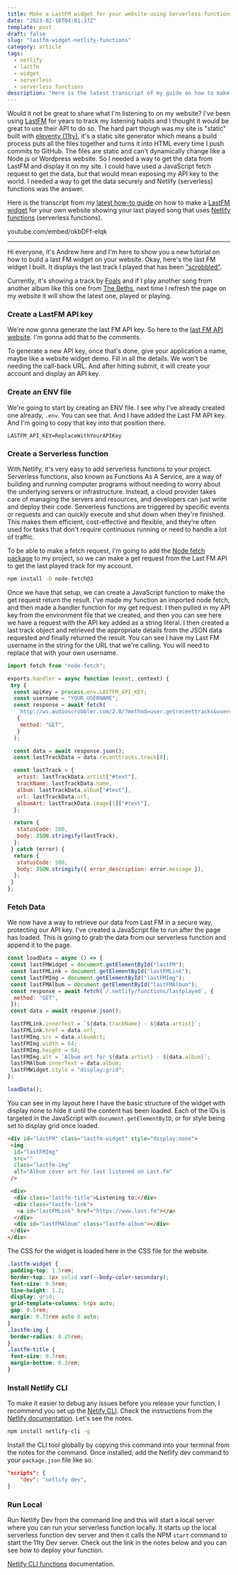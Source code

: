 ```yaml
---
title: Make a LastFM widget for your website using Serverless functions
date: "2023-02-16T04:01:37Z"
template: post
draft: false
slug: "lastfm-widget-netlify-functions"
category: article
tags:
  - netlify
  - lastfm
  - widget
  - serverless
  - serverless functions
description: "Here is the latest transcript of my guide on how to make a LastFM widget using Serverless (Netlify) functions to show the latest track played on your website."
---
```


Would it not be great to share what I'm listening to on my website? I've been using [LastFM](https://www.last.fm) for years to track my listening habits and I thought it would be great to use their API to do so. The hard part though was my site is "static" built with [eleventy (11ty)](https://www.11ty.dev), it's a static site generator which means a build process puts all the files together and turns it into HTML every time I push commits to GitHub. The files are static and can't dynamically change like a Node.js or Wordpress website. So I needed a way to get the data from LastFM and display it on my site. I could have used a JavaScript fetch request to get the data, but that would mean exposing my API key to the world. I needed a way to get the data securely and Netlify (serverless) functions was the answer.

Here is the transcript from my [latest how-to guide](https://www.youtube.com/embed/okbDFf-eIqk) on how to make a [LastFM widget](https://www.last.fm) for your own website showing your last played song that uses [Netlify functions](https://www.netlify.com/products/functions/) (serverless functions).

youtube.com/embed/okbDFf-eIqk

---

Hi everyone, it's Andrew here and I'm here to show you a new tutorial on how to build a last FM widget on your website. Okay, here's the last FM widget I built. It displays the last track I played that has been ["scrobbled"](https://www.businessinsider.com/guides/tech/what-is-last-fm-scrobbling).

Currently, it's showing a track by [Foals](https://www.last.fm/music/Foals) and if I play another song from another album like this one from [The Beths](https://www.last.fm/music/The+Beths), next time I refresh the page on my website it will show the latest one, played or playing.

### Create a LastFM API key

We're now gonna generate the last FM API key. So here to the [last FM API website](https://www.last.fm/api/account/create). I'm gonna add that to the comments.

To generate a new API key, once that's done, give your application a name, maybe like a website widget demo. Fill in all the details. We won't be needing the call-back URL. And after hitting submit, it will create your account and display an API key.

### Create an ENV file

We're going to start by creating an ENV file. I see why I've already created one already, `.env`. You can see that. And I have added the Last FM API key. And I'm going to copy that key into that position there.

```env
LASTFM_API_KEY=ReplaceWithYourAPIKey
```

### Create a Serverless function

With Netlify, it's very easy to add serverless functions to your project. Serverless functions, also known as Functions As A Service, are a way of building and running computer programs without needing to worry about the underlying servers or infrastructure. Instead, a cloud provider takes care of managing the servers and resources, and developers can just write and deploy their code. Serverless functions are triggered by specific events or requests and can quickly execute and shut down when they're finished. This makes them efficient, cost-effective and flexible, and they're often used for tasks that don't require continuous running or need to handle a lot of traffic.

To be able to make a fetch request, I'm going to add the [Node fetch package](https://www.npmjs.com/package/node-fetch) to my project, so we can make a get request from the Last FM API to get the last played track for my account.

```sh
npm install -D node-fetch@3
```

Once we have that setup, we can create a JavaScript function to make the get request return the result. I've made my function an imported node fetch, and then made a handler function for my get request. I then pulled in my API key from the environment file that we created, and then you can see here we have a request with the API key added as a string literal. I then created a last track object and retrieved the appropriate details from the JSON data requested and finally returned the result. You can see I have my Last FM username in the string for the URL that we're calling. You will need to replace that with your own username.

```javascript
import fetch from "node-fetch";

exports.handler = async function (event, context) {
 try {
  const apiKey = process.env.LASTFM_API_KEY;
  const username = "YOUR_USERNAME";
  const response = await fetch(
   `http://ws.audioscrobbler.com/2.0/?method=user.getrecenttracks&user=${username}&api_key=${apiKey}&format=json`,
   {
    method: "GET",
   }
  );

  const data = await response.json();
  const lastTrackData = data.recenttracks.track[0];

  const lastTrack = {
   artist: lastTrackData.artist["#text"],
   trackName: lastTrackData.name,
   album: lastTrackData.album["#text"],
   url: lastTrackData.url,
   albumArt: lastTrackData.image[1]["#text"],
  };

  return {
   statusCode: 200,
   body: JSON.stringify(lastTrack),
  };
 } catch (error) {
  return {
   statusCode: 500,
   body: JSON.stringify({ error_description: error.message }),
  };
 }
};
```

### Fetch Data

We now have a way to retrieve our data from Last FM in a secure way, protecting our API key. I've created a JavaScript file to run after the page has loaded. This is going to grab the data from our serverless function and append it to the page.

```javascript
const loadData = async () => {
 const lastFMWidget = document.getElementById("lastFM");
 const lastFMLink = document.getElementById("lastFMLink");
 const lastFMImg = document.getElementById("lastFMImg");
 const lastFMAlbum = document.getElementById("lastFMAlbum");
 const response = await fetch(`/.netlify/functions/lastplayed`, {
  method: "GET",
 });
 const data = await response.json();

 lastFMLink.innerText = `${data.trackName} - ${data.artist}`;
 lastFMLink.href = data.url;
 lastFMImg.src = data.albumArt;
 lastFMImg.width = 64;
 lastFMImg.height = 64;
 lastFMImg.alt = `Album art for ${data.artist} - ${data.album}`;
 lastFMAlbum.innerText = data.album;
 lastFMWidget.style = "display:grid";
};

loadData();
```

You can see in my layout here I have the basic structure of the widget with display none to hide it until the content has been loaded. Each of the IDs is targeted in the JavaScript with `document.getElementByID`, or for style being set to display grid once loaded.

```html
<div id="lastFM" class="lastfm-widget" style="display:none">
 <img
  id="lastFMImg"
  src=""
  class="lastfm-img"
  alt="Album cover art for last listened on Last.fm"
 />

 <div>
  <div class="lastfm-title">Listening to:</div>
  <div class="lastfm-link">
   <a id="lastFMLink" href="https://www.last.fm"></a>
  </div>
  <div id="lastFMAlbum" class="lastfm-album"></div>
 </div>
</div>
```

The CSS for the widget is loaded here in the CSS file for the website.

```css
.lastfm-widget {
 padding-top: 1.5rem;
 border-top: 1px solid var(--body-color-secondary);
 font-size: 0.9rem;
 line-height: 1.2;
 display: grid;
 grid-template-columns: 64px auto;
 gap: 0.5rem;
 margin: 0.75rem auto 0 auto;
}
.lastfm-img {
 border-radius: 0.25rem;
}
.lastfm-title {
 font-size: 0.7rem;
 margin-bottom: 0.2rem;
}
```

### Install Netlify CLI

To make it easier to debug any issues before you release your function, I recommend you set up the [Netify CLI](https://docs.netlify.com/cli/get-started/). Check the instructions from the [Netlify documentation](https://docs.netlify.com/cli/get-started/#installation). Let's see the notes.

```sh
npm install netlify-cli -g

```

Install the CLI tool globally by copying this command into your terminal from the notes for the command. Once installed, add the Netlify dev command to your `package.json` file like so.

```json
"scripts": {
    "dev": "netlify dev",
}
```

### Run Local

Run Netlify Dev from the command line and this will start a local server where you can run your serverless function locally. It starts up the local serverless function dev server and then it calls the NPM `start` command to start the 11ty Dev server. Check out the link in the notes below and you can see how to deploy your function.

[Netlify CLI functions](https://cli.netlify.com/commands/functions) documentation.
